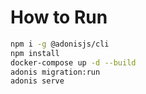 # How to Run
```bash
npm i -g @adonisjs/cli
npm install
docker-compose up -d --build
adonis migration:run
adonis serve
```
